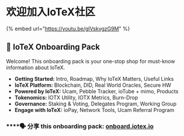 # 欢迎加入IoTeX社区



{% embed url="https://youtu.be/gIVskvgzG9M" %}

## 📓 IoTeX Onboarding Pack

Welcome! This onboarding pack is your one-stop shop for must-know information about IoTeX. 

* **Getting Started:** Intro, Roadmap, Why IoTeX Matters, Useful Links
* **IoTeX Platform:** Blockchain, DID, Real World Oracles, Secure HW
* **Powered by IoTeX:** Ucam, Pebble Tracker, ioTube + mimo, Products
* **Tokenomics:** IOTX Utility, IOTX Metrics, Burn-Drop
* **Governance:** Staking & Voting, Delegates Program, Working Group
* **Engage with IoTeX:** ioPay, Network Tools, Ucam Referral Program

### \*\*\*\*🗣 分享 this onboarding pack: [onboard.iotex.io](https://onboard.iotex.io)

